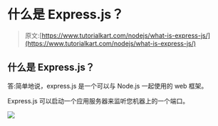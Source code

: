 # 什么是 Express.js？

> 原文:[https://www.tutorialkart.com/nodejs/what-is-express-js/](https://www.tutorialkart.com/nodejs/what-is-express-js/)

## 什么是 Express.js？

答:简单地说，express.js 是一个可以与 Node.js 一起使用的 web 框架。

Express.js 可以启动一个应用服务器来监听您机器上的一个端口。

[![](../Images/925da31b32d6bc3827932f6c8afb11bb.png)](https://www.tutorialkart.com/)